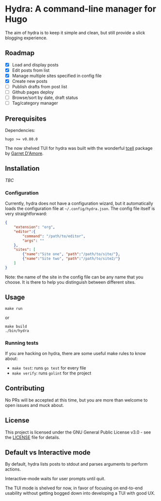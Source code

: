 # Hydra: A command-line manager for Hugo

The aim of hydra is to keep it simple and clean, but still provide a slick
blogging experience.

## Roadmap
* [X] Load and display posts
* [X] Edit posts from list
* [X] Manage multiple sites specified in config file
* [X] Create new posts
* [ ] Publish drafts from post list
* [ ] Github pages deploy
* [ ] Browse/sort by date, draft status
* [ ] Tag/category manager

## Prerequisites

Dependencies:
```
hugo >= v0.80.0
```

The now shelved TUI for hydra was built with the wonderful
[tcell](https://github.com/gdamore/tcell) package by [Garret
D'Amore](https://github.com/gdamore/tcell).

## Installation

_TBC_

### Configuration

Currently, hydra does not have a configuration wizard, but it automatically
loads the configuration file at `~/.config/hydra.json`. The config file itself
is very straightforward:

``` json
{   
    "extension": "org",
    "editor":{
        "command": "/path/to/editor",
        "args": ""
    },
    "sites": [
        {"name":"Site one", "path":"/path/to/site/"},
        {"name":"Site two", "path":"/path/to/site2/"}
    ]
}
```

Note: the name of the site in the config file can be any name that you choose. It is there to help you distinguish between different sites.

## Usage

```
make run
```
or 
```
make build
./bin/hydra
```

### Running tests

If you are hacking on hydra, there are some useful make rules to know about:

* `make test`: runs `go test` for every file
* `make verify`: runs `golint` for the project

## Contributing

No PRs will be accepted at this time, but you are more than welcome to open issues and muck about.

## License

This project is licensed under the GNU General Public License v3.0 - see the [LICENSE](./LICENSE) file for details.


## Default vs Interactive mode

By default, hydra lists posts to stdout and parses arguments to perform actions.

Interactive-mode waits for user prompts until quit.

The TUI mode is shelved for now, in favor of focusing on end-to-end usability
without getting bogged down into developing a TUI with good UX.
